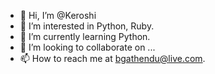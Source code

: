 - 👋 Hi, I’m @Keroshi
- 👀 I’m interested in Python, Ruby.
- 🌱 I’m currently learning Python.
- 💞️ I’m looking to collaborate on ...
- 📫 How to reach me at bgathendu@live.com.

<!---
Keroshi/Keroshi is a ✨ special ✨ repository because its `README.md` (this file) appears on your GitHub profile.
You can click the Preview link to take a look at your changes.
--->
